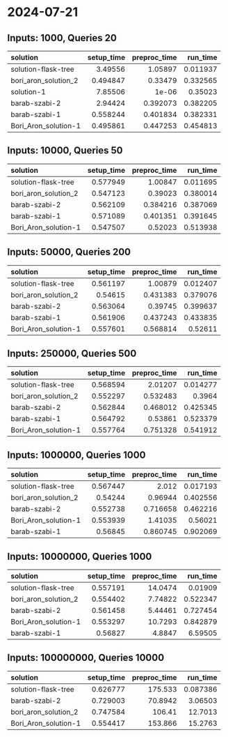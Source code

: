 # 2024-07-21

## Inputs: 1000, Queries 20

| solution             |   setup_time |   preproc_time |   run_time |
|:---------------------|-------------:|---------------:|-----------:|
| solution-flask-tree  |     3.49556  |       1.05897  |   0.011937 |
| bori_aron_solution_2 |     0.494847 |       0.33479  |   0.332565 |
| solution-1           |     7.85506  |       1e-06    |   0.35023  |
| barab-szabi-2        |     2.94424  |       0.392073 |   0.382205 |
| barab-szabi-1        |     0.558244 |       0.401834 |   0.382331 |
| Bori_Aron_solution-1 |     0.495861 |       0.447253 |   0.454813 |

## Inputs: 10000, Queries 50

| solution             |   setup_time |   preproc_time |   run_time |
|:---------------------|-------------:|---------------:|-----------:|
| solution-flask-tree  |     0.577949 |       1.00847  |   0.011695 |
| bori_aron_solution_2 |     0.547123 |       0.39023  |   0.380014 |
| barab-szabi-2        |     0.562109 |       0.384216 |   0.387069 |
| barab-szabi-1        |     0.571089 |       0.401351 |   0.391645 |
| Bori_Aron_solution-1 |     0.547507 |       0.52023  |   0.513938 |

## Inputs: 50000, Queries 200

| solution             |   setup_time |   preproc_time |   run_time |
|:---------------------|-------------:|---------------:|-----------:|
| solution-flask-tree  |     0.561197 |       1.00879  |   0.012407 |
| bori_aron_solution_2 |     0.54615  |       0.431383 |   0.379076 |
| barab-szabi-2        |     0.563064 |       0.39745  |   0.399637 |
| barab-szabi-1        |     0.561906 |       0.437243 |   0.433835 |
| Bori_Aron_solution-1 |     0.557601 |       0.568814 |   0.52611  |

## Inputs: 250000, Queries 500

| solution             |   setup_time |   preproc_time |   run_time |
|:---------------------|-------------:|---------------:|-----------:|
| solution-flask-tree  |     0.568594 |       2.01207  |   0.014277 |
| bori_aron_solution_2 |     0.552297 |       0.532483 |   0.3964   |
| barab-szabi-2        |     0.562844 |       0.468012 |   0.425345 |
| barab-szabi-1        |     0.564792 |       0.53861  |   0.523379 |
| Bori_Aron_solution-1 |     0.557764 |       0.751328 |   0.541912 |

## Inputs: 1000000, Queries 1000

| solution             |   setup_time |   preproc_time |   run_time |
|:---------------------|-------------:|---------------:|-----------:|
| solution-flask-tree  |     0.567447 |       2.012    |   0.017193 |
| bori_aron_solution_2 |     0.54244  |       0.96944  |   0.402556 |
| barab-szabi-2        |     0.552738 |       0.716658 |   0.462216 |
| Bori_Aron_solution-1 |     0.553939 |       1.41035  |   0.56021  |
| barab-szabi-1        |     0.56845  |       0.860745 |   0.902069 |

## Inputs: 10000000, Queries 1000

| solution             |   setup_time |   preproc_time |   run_time |
|:---------------------|-------------:|---------------:|-----------:|
| solution-flask-tree  |     0.557191 |       14.0474  |   0.01909  |
| bori_aron_solution_2 |     0.554402 |        7.74822 |   0.522347 |
| barab-szabi-2        |     0.561458 |        5.44461 |   0.727454 |
| Bori_Aron_solution-1 |     0.553297 |       10.7293  |   0.842879 |
| barab-szabi-1        |     0.56827  |        4.8847  |   6.59505  |

## Inputs: 100000000, Queries 10000

| solution             |   setup_time |   preproc_time |   run_time |
|:---------------------|-------------:|---------------:|-----------:|
| solution-flask-tree  |     0.626777 |       175.533  |   0.087386 |
| barab-szabi-2        |     0.729003 |        70.8942 |   3.06503  |
| bori_aron_solution_2 |     0.747584 |       106.41   |  12.7013   |
| Bori_Aron_solution-1 |     0.554417 |       153.866  |  15.2763   |